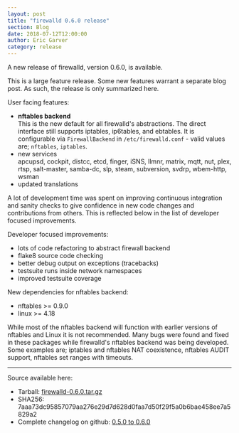 ```yaml
---
layout: post
title: "firewalld 0.6.0 release"
section: Blog
date: 2018-07-12T12:00:00
author: Eric Garver
category: release
---
```


A new release of firewalld, version 0.6.0, is available.

This is a large feature release. Some new features warrant a separate blog
post. As such, the release is only summarized here.

User facing features:

- **nftables backend**  
This is the new default for all firewalld's abstractions. The direct interface
still supports iptables, ip6tables, and ebtables. It is configurable via
`FirewallBackend` in `/etc/firewalld.conf` - valid values are; `nftables`,
`iptables`.
- new services  
apcupsd, cockpit, distcc, etcd, finger, iSNS, llmnr, matrix, mqtt, nut, plex,
rtsp, salt-master, samba-dc, slp, steam, subversion, svdrp, wbem-http, wsman
- updated translations

A lot of development time was spent on improving continuous integration and
sanity checks to give confidence in new code changes and contributions from
others. This is reflected below in the list of developer focused improvements.

Developer focused improvements:

- lots of code refactoring to abstract firewall backend
- flake8 source code checking
- better debug output on exceptions (tracebacks)
- testsuite runs inside network namespaces
- improved testsuite coverage

New dependencies for nftables backend:

- nftables >= 0.9.0
- linux >= 4.18

While most of the nftables backend will function with earlier versions of
nftables and Linux it is not recommended. Many bugs were found and fixed in
these packages while firewalld's nftables backend was being developed. Some
examples are; iptables and nftables NAT coexistence, nftables AUDIT support,
nftables set ranges with timeouts.

-----

Source available here:

 * Tarball: [firewalld-0.6.0.tar.gz](https://github.com/firewalld/firewalld/archive/v0.6.0.tar.gz)
 * SHA256: 7aaa73dc95857079aa276e29d7d628d0faa7d50f29f5a0b6bae458ee7a5829a2
 * Complete changelog on github: [0.5.0 to 0.6.0](https://github.com/firewalld/firewalld/compare/v0.5.0...v0.6.0)
